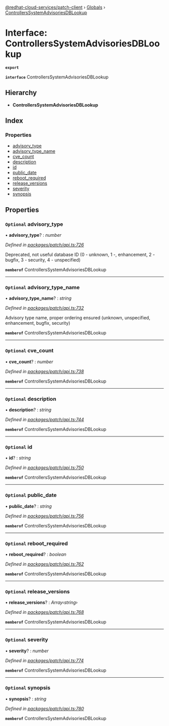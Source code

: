 [@redhat-cloud-services/patch-client](../README.md) › [Globals](../globals.md) › [ControllersSystemAdvisoriesDBLookup](controllerssystemadvisoriesdblookup.md)

# Interface: ControllersSystemAdvisoriesDBLookup

**`export`** 

**`interface`** ControllersSystemAdvisoriesDBLookup

## Hierarchy

* **ControllersSystemAdvisoriesDBLookup**

## Index

### Properties

* [advisory_type](controllerssystemadvisoriesdblookup.md#optional-advisory_type)
* [advisory_type_name](controllerssystemadvisoriesdblookup.md#optional-advisory_type_name)
* [cve_count](controllerssystemadvisoriesdblookup.md#optional-cve_count)
* [description](controllerssystemadvisoriesdblookup.md#optional-description)
* [id](controllerssystemadvisoriesdblookup.md#optional-id)
* [public_date](controllerssystemadvisoriesdblookup.md#optional-public_date)
* [reboot_required](controllerssystemadvisoriesdblookup.md#optional-reboot_required)
* [release_versions](controllerssystemadvisoriesdblookup.md#optional-release_versions)
* [severity](controllerssystemadvisoriesdblookup.md#optional-severity)
* [synopsis](controllerssystemadvisoriesdblookup.md#optional-synopsis)

## Properties

### `Optional` advisory_type

• **advisory_type**? : *number*

*Defined in [packages/patch/api.ts:726](https://github.com/RedHatInsights/javascript-clients/blob/9192949/packages/patch/api.ts#L726)*

Deprecated, not useful database ID (0 - unknown, 1 -, enhancement, 2 - bugfix, 3 - security, 4 - unspecified)

**`memberof`** ControllersSystemAdvisoriesDBLookup

___

### `Optional` advisory_type_name

• **advisory_type_name**? : *string*

*Defined in [packages/patch/api.ts:732](https://github.com/RedHatInsights/javascript-clients/blob/9192949/packages/patch/api.ts#L732)*

Advisory type name, proper ordering ensured (unknown, unspecified, enhancement, bugfix, security)

**`memberof`** ControllersSystemAdvisoriesDBLookup

___

### `Optional` cve_count

• **cve_count**? : *number*

*Defined in [packages/patch/api.ts:738](https://github.com/RedHatInsights/javascript-clients/blob/9192949/packages/patch/api.ts#L738)*

**`memberof`** ControllersSystemAdvisoriesDBLookup

___

### `Optional` description

• **description**? : *string*

*Defined in [packages/patch/api.ts:744](https://github.com/RedHatInsights/javascript-clients/blob/9192949/packages/patch/api.ts#L744)*

**`memberof`** ControllersSystemAdvisoriesDBLookup

___

### `Optional` id

• **id**? : *string*

*Defined in [packages/patch/api.ts:750](https://github.com/RedHatInsights/javascript-clients/blob/9192949/packages/patch/api.ts#L750)*

**`memberof`** ControllersSystemAdvisoriesDBLookup

___

### `Optional` public_date

• **public_date**? : *string*

*Defined in [packages/patch/api.ts:756](https://github.com/RedHatInsights/javascript-clients/blob/9192949/packages/patch/api.ts#L756)*

**`memberof`** ControllersSystemAdvisoriesDBLookup

___

### `Optional` reboot_required

• **reboot_required**? : *boolean*

*Defined in [packages/patch/api.ts:762](https://github.com/RedHatInsights/javascript-clients/blob/9192949/packages/patch/api.ts#L762)*

**`memberof`** ControllersSystemAdvisoriesDBLookup

___

### `Optional` release_versions

• **release_versions**? : *Array‹string›*

*Defined in [packages/patch/api.ts:768](https://github.com/RedHatInsights/javascript-clients/blob/9192949/packages/patch/api.ts#L768)*

**`memberof`** ControllersSystemAdvisoriesDBLookup

___

### `Optional` severity

• **severity**? : *number*

*Defined in [packages/patch/api.ts:774](https://github.com/RedHatInsights/javascript-clients/blob/9192949/packages/patch/api.ts#L774)*

**`memberof`** ControllersSystemAdvisoriesDBLookup

___

### `Optional` synopsis

• **synopsis**? : *string*

*Defined in [packages/patch/api.ts:780](https://github.com/RedHatInsights/javascript-clients/blob/9192949/packages/patch/api.ts#L780)*

**`memberof`** ControllersSystemAdvisoriesDBLookup
